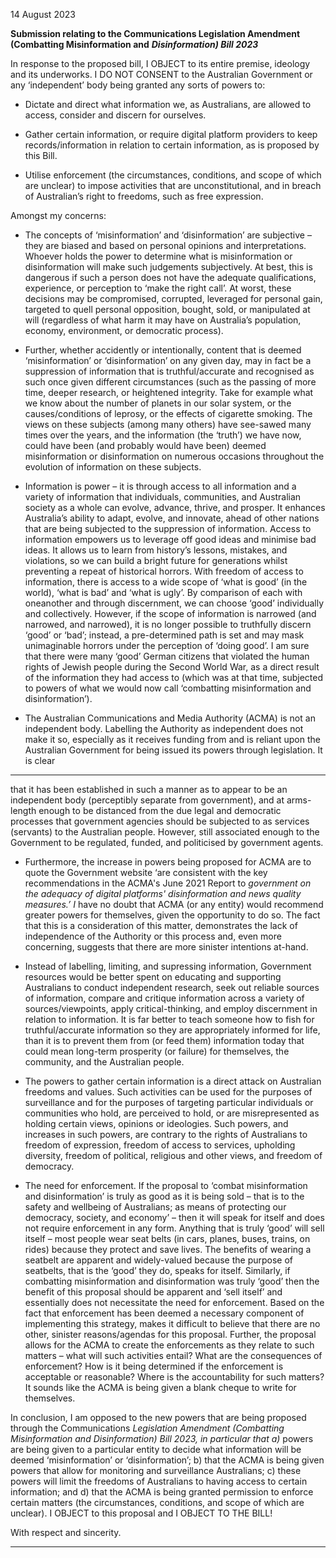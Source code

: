 14 August 2023

**Submission relating to the Communications Legislation Amendment (Combatting Misinformation and**
**_Disinformation) Bill 2023_**

In response to the proposed bill, I OBJECT to its entire premise, ideology and its underworks. I DO NOT
CONSENT to the Australian Government or any ‘independent’ body being granted any sorts of powers to:

  - Dictate and direct what information we, as Australians, are allowed to access, consider and discern
for ourselves.

  - Gather certain information, or require digital platform providers to keep records/information in
relation to certain information, as is proposed by this Bill.

  - Utilise enforcement (the circumstances, conditions, and scope of which are unclear) to impose
activities that are unconstitutional, and in breach of Australian’s right to freedoms, such as free
expression.

Amongst my concerns:

  - The concepts of ‘misinformation’ and ‘disinformation’ are subjective – they are biased and based
on personal opinions and interpretations. Whoever holds the power to determine what is
misinformation or disinformation will make such judgements subjectively. At best, this is dangerous
if such a person does not have the adequate qualifications, experience, or perception to ‘make the
right call’. At worst, these decisions may be compromised, corrupted, leveraged for personal gain,
targeted to quell personal opposition, bought, sold, or manipulated at will (regardless of what harm
it may have on Australia’s population, economy, environment, or democratic process).

  - Further, whether accidently or intentionally, content that is deemed ‘misinformation’ or
‘disinformation’ on any given day, may in fact be a suppression of information that is
truthful/accurate and recognised as such once given different circumstances (such as the passing of
more time, deeper research, or heightened integrity. Take for example what we know about the
number of planets in our solar system, or the causes/conditions of leprosy, or the effects of
cigarette smoking. The views on these subjects (among many others) have see-sawed many times
over the years, and the information (the ‘truth’) we have now, could have been (and probably
would have been) deemed misinformation or disinformation on numerous occasions throughout
the evolution of information on these subjects.

  - Information is power – it is through access to all information and a variety of information that
individuals, communities, and Australian society as a whole can evolve, advance, thrive, and
prosper. It enhances Australia’s ability to adapt, evolve, and innovate, ahead of other nations that
are being subjected to the suppression of information. Access to information empowers us to
leverage off good ideas and minimise bad ideas. It allows us to learn from history’s lessons,
mistakes, and violations, so we can build a bright future for generations whilst preventing a repeat
of historical horrors. With freedom of access to information, there is access to a wide scope of
‘what is good’ (in the world), ‘what is bad’ and ‘what is ugly’. By comparison of each with oneanother and through discernment, we can choose ‘good’ individually and collectively. However, if
the scope of information is narrowed (and narrowed, and narrowed), it is no longer possible to
truthfully discern ‘good’ or ‘bad’; instead, a pre-determined path is set and may mask unimaginable
horrors under the perception of ‘doing good’. I am sure that there were many ‘good’ German
citizens that violated the human rights of Jewish people during the Second World War, as a direct
result of the information they had access to (which was at that time, subjected to powers of what
we would now call ‘combatting misinformation and disinformation’).

  - The Australian Communications and Media Authority (ACMA) is not an independent body. Labelling
the Authority as independent does not make it so, especially as it receives funding from and is
reliant upon the Australian Government for being issued its powers through legislation. It is clear


-----

that it has been established in such a manner as to appear to be an independent body (perceptibly
separate from government), and at arms-length enough to be distanced from the due legal and
democratic processes that government agencies should be subjected to as services (servants) to
the Australian people. However, still associated enough to the Government to be regulated,
funded, and politicised by government agents.

  - Furthermore, the increase in powers being proposed for ACMA are to quote the Government
website ‘are consistent with the key recommendations in the ACMA's June 2021 Report to
_government on the adequacy of digital platforms' disinformation and news quality measures.’ I_
have no doubt that ACMA (or any entity) would recommend greater powers for themselves, given
the opportunity to do so. The fact that this is a consideration of this matter, demonstrates the lack
of independence of the Authority or this process and, even more concerning, suggests that there
are more sinister intentions at-hand.

  - Instead of labelling, limiting, and supressing information, Government resources would be better
spent on educating and supporting Australians to conduct independent research, seek out reliable
sources of information, compare and critique information across a variety of sources/viewpoints,
apply critical-thinking, and employ discernment in relation to information. It is far better to teach
someone how to fish for truthful/accurate information so they are appropriately informed for life,
than it is to prevent them from (or feed them) information today that could mean long-term
prosperity (or failure) for themselves, the community, and the Australian people.

  - The powers to gather certain information is a direct attack on Australian freedoms and values. Such
activities can be used for the purposes of surveillance and for the purposes of targeting particular
individuals or communities who hold, are perceived to hold, or are misrepresented as holding
certain views, opinions or ideologies. Such powers, and increases in such powers, are contrary to
the rights of Australians to freedom of expression, freedom of access to services, upholding
diversity, freedom of political, religious and other views, and freedom of democracy.

  - The need for enforcement. If the proposal to ‘combat misinformation and disinformation’ is truly as
good as it is being sold – that is to the safety and wellbeing of Australians; as means of protecting
our democracy, society, and economy’ – then it will speak for itself and does not require
enforcement in any form. Anything that is truly ‘good’ will sell itself – most people wear seat belts
(in cars, planes, buses, trains, on rides) because they protect and save lives. The benefits of wearing
a seatbelt are apparent and widely-valued because the purpose of seatbelts, that is the ‘good’ they
do, speaks for itself. Similarly, if combatting misinformation and disinformation was truly ‘good’
then the benefit of this proposal should be apparent and ‘sell itself’ and essentially does not
necessitate the need for enforcement. Based on the fact that enforcement has been deemed a
necessary component of implementing this strategy, makes it difficult to believe that there are no
other, sinister reasons/agendas for this proposal. Further, the proposal allows for the ACMA to
create the enforcements as they relate to such matters – what will such activities entail? What are
the consequences of enforcement? How is it being determined if the enforcement is acceptable or
reasonable? Where is the accountability for such matters? It sounds like the ACMA is being given a
blank cheque to write for themselves.

In conclusion, I am opposed to the new powers that are being proposed through the Communications
_Legislation Amendment (Combatting Misinformation and Disinformation) Bill 2023, in particular that a)_
powers are being given to a particular entity to decide what information will be deemed ‘misinformation’
or ‘disinformation’; b) that the ACMA is being given powers that allow for monitoring and surveillance
Australians; c) these powers will limit the freedoms of Australians to having access to certain information;
and d) that the ACMA is being granted permission to enforce certain matters (the circumstances,
conditions, and scope of which are unclear). I OBJECT to this proposal and I OBJECT TO THE BILL!

With respect and sincerity.


-----

